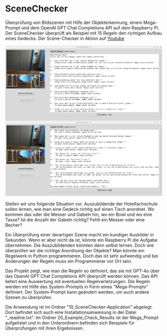# SceneChecker
Überprüfung von Bildszenen mit Hilfe der Objekterkennung, einem Mega-Prompt und dem OpenAI GPT Chat Completions API auf dem Raspberry Pi.
Der SceneChecker überprüft als Beispiel mit 15 Regeln den richtigen Aufbau eines Gedecks. Der Scene-Checker in Aktion auf [Youtube](https://www.youtube.com/watch?v=xvB0Hm_nDxg)

![](titelKlein.png)

Stellen wir uns folgende Situation vor. Auszubildende der Hotelfachschule sollen lernen, wie man eine Gedeck richtig auf einen Tisch anordnet.
Wo kommen das oder die Messer und Gabeln hin, wo ein Bowl und wo eine Tasse? Ist die Anzahl der Gabeln richtig? Fehlt ein Messer oder eine Becher?

Ein Überprüfung einer derartigen Szene macht ein kundiger Ausbilder in Sekunden. Wenn er aber nicht da ist, könnte ein Raspberry Pi die Aufgabe übernehmen. 
Die Auszubildenden könnten dann selbst lernen. Doch wie überprüfen wir die richtige Anordnung der Objekte?
Man könnte ein Regelwerk in Python programmieren. Doch das ist sehr aufwendig und bei Änderungen der Regeln muss ein Programmierer vor Ort sein. 

Das Projekt zeigt, wie man die Regeln so definiert, das sie mit GPT-4o über das OpenAI GPT Chat Completions API überprüft werden können. Das API liefert eine Auswertung
mit eventuellen Regelverletzungen. Die Regeln werden mit Hilfe des System-Prompts in Form eines "Mega-Prompts" definiert.
Der System-Prompt kann geändert werden, um auch andere Szenen zu überprüfen.  

Die Anwendung ist im Ordner "10_SceneChecker-Application" abgelegt. Dort befindet sich auch eine Installationsanweisung in der Datei "_readme.txt".
Im Ordner 20_Example_Check_Results ist der Mega_Prompt aufgelistet und in den Unterordnern befinden sich Beispiele für Überprüfungen mit ihren Ergebnissen. 
